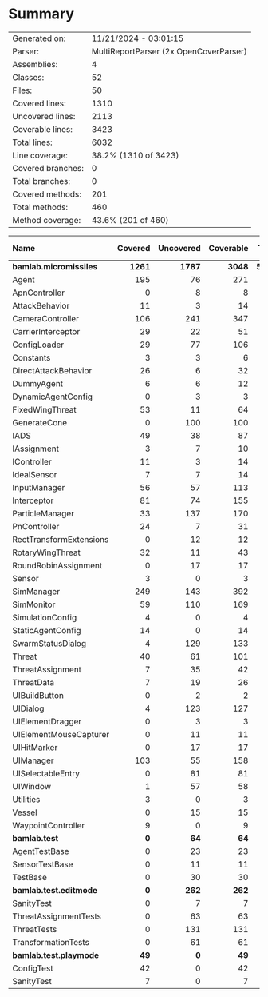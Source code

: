 ﻿# Summary
|||
|:---|:---|
| Generated on: | 11/21/2024 - 03:01:15 |
| Parser: | MultiReportParser (2x OpenCoverParser) |
| Assemblies: | 4 |
| Classes: | 52 |
| Files: | 50 |
| Covered lines: | 1310 |
| Uncovered lines: | 2113 |
| Coverable lines: | 3423 |
| Total lines: | 6032 |
| Line coverage: | 38.2% (1310 of 3423) |
| Covered branches: | 0 |
| Total branches: | 0 |
| Covered methods: | 201 |
| Total methods: | 460 |
| Method coverage: | 43.6% (201 of 460) |

|**Name**|**Covered**|**Uncovered**|**Coverable**|**Total**|**Line coverage**|**Covered**|**Total**|**Branch coverage**|**Covered**|**Total**|**Method coverage**|
|:---|---:|---:|---:|---:|---:|---:|---:|---:|---:|---:|---:|
|**bamlab.micromissiles**|**1261**|**1787**|**3048**|**5863**|**41.3%**|**0**|**0**|****|**198**|**427**|**46.3%**|
|Agent|195|76|271|481|71.9%|0|0||33|45|73.3%|
|ApnController|0|8|8|20|0%|0|0||0|2|0%|
|AttackBehavior|11|3|14|51|78.5%|0|0||2|3|66.6%|
|CameraController|106|241|347|643|30.5%|0|0||13|36|36.1%|
|CarrierInterceptor|29|22|51|80|56.8%|0|0||5|7|71.4%|
|ConfigLoader|29|77|106|153|27.3%|0|0||4|13|30.7%|
|Constants|3|3|6|17|50%|0|0||1|2|50%|
|DirectAttackBehavior|26|6|32|74|81.2%|0|0||2|2|100%|
|DummyAgent|6|6|12|481|50%|0|0||2|5|40%|
|DynamicAgentConfig|0|3|3|132|0%|0|0||0|1|0%|
|FixedWingThreat|53|11|64|117|82.8%|0|0||6|9|66.6%|
|GenerateCone|0|100|100|144|0%|0|0||0|9|0%|
|IADS|49|38|87|143|56.3%|0|0||11|17|64.7%|
|IAssignment|3|7|10|40|30%|0|0||1|3|33.3%|
|IController|11|3|14|30|78.5%|0|0||3|4|75%|
|IdealSensor|7|7|14|25|50%|0|0||1|2|50%|
|InputManager|56|57|113|156|49.5%|0|0||11|11|100%|
|Interceptor|81|74|155|238|52.2%|0|0||11|17|64.7%|
|ParticleManager|33|137|170|245|19.4%|0|0||9|24|37.5%|
|PnController|24|7|31|61|77.4%|0|0||2|2|100%|
|RectTransformExtensions|0|12|12|18|0%|0|0||0|4|0%|
|RotaryWingThreat|32|11|43|76|74.4%|0|0||5|8|62.5%|
|RoundRobinAssignment|0|17|17|45|0%|0|0||0|2|0%|
|Sensor|3|0|3|29|100%|0|0||1|1|100%|
|SimManager|249|143|392|614|63.5%|0|0||27|47|57.4%|
|SimMonitor|59|110|169|255|34.9%|0|0||10|20|50%|
|SimulationConfig|4|0|4|132|100%|0|0||1|1|100%|
|StaticAgentConfig|14|0|14|63|100%|0|0||5|5|100%|
|SwarmStatusDialog|4|129|133|167|3%|0|0||1|16|6.2%|
|Threat|40|61|101|182|39.6%|0|0||7|10|70%|
|ThreatAssignment|7|35|42|80|16.6%|0|0||1|5|20%|
|ThreatData|7|19|26|49|26.9%|0|0||1|5|20%|
|UIBuildButton|0|2|2|11|0%|0|0||0|2|0%|
|UIDialog|4|123|127|217|3.1%|0|0||1|18|5.5%|
|UIElementDragger|0|3|3|12|0%|0|0||0|1|0%|
|UIElementMouseCapturer|0|11|11|20|0%|0|0||0|3|0%|
|UIHitMarker|0|17|17|29|0%|0|0||0|4|0%|
|UIManager|103|55|158|237|65.1%|0|0||17|29|58.6%|
|UISelectableEntry|0|81|81|138|0%|0|0||0|15|0%|
|UIWindow|1|57|58|100|1.7%|0|0||1|9|11.1%|
|Utilities|3|0|3|9|100%|0|0||1|1|100%|
|Vessel|0|15|15|27|0%|0|0||0|5|0%|
|WaypointController|9|0|9|22|100%|0|0||2|2|100%|
|**bamlab.test**|**0**|**64**|**64**|**111**|**0%**|**0**|**0**|****|**0**|**12**|**0%**|
|AgentTestBase|0|23|23|41|0%|0|0||0|4|0%|
|SensorTestBase|0|11|11|26|0%|0|0||0|2|0%|
|TestBase|0|30|30|44|0%|0|0||0|6|0%|
|**bamlab.test.editmode**|**0**|**262**|**262**|**574**|**0%**|**0**|**0**|****|**0**|**18**|**0%**|
|SanityTest|0|7|7|22|0%|0|0||0|2|0%|
|ThreatAssignmentTests|0|63|63|141|0%|0|0||0|2|0%|
|ThreatTests|0|131|131|310|0%|0|0||0|11|0%|
|TransformationTests|0|61|61|101|0%|0|0||0|3|0%|
|**bamlab.test.playmode**|**49**|**0**|**49**|**97**|**100%**|**0**|**0**|****|**3**|**3**|**100%**|
|ConfigTest|42|0|42|73|100%|0|0||2|2|100%|
|SanityTest|7|0|7|24|100%|0|0||1|1|100%|
